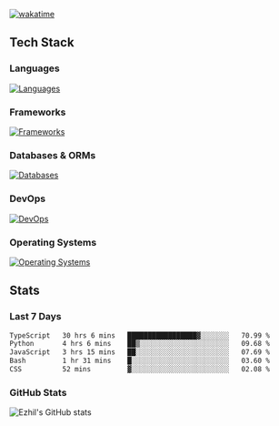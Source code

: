 [![wakatime](https://wakatime.com/badge/user/e780b5d2-6a76-4fde-a594-4ff159327ad3.svg)](https://wakatime.com/@e780b5d2-6a76-4fde-a594-4ff159327ad3)

## Tech Stack

### Languages

[![Languages](https://skillicons.dev/icons?i=python,java,kotlin,javascript,typescript,php,go,rust&theme=dark)](https://skillicons.dev)

### Frameworks

[![Frameworks](https://skillicons.dev/icons?i=react,next,tailwind,express,flask,jquery,bootstrap&theme=dark)](https://skillicons.dev)

### Databases & ORMs

[![Databases](https://skillicons.dev/icons?i=mysql,postgres,mongodb,prisma&theme=dark)](https://skillicons.dev)

### DevOps

[![DevOps](https://skillicons.dev/icons?i=aws,azure,gcp,cloudflare,vercel,docker,git,github,githubactions,nginx&theme=dark)](https://skillicons.dev)

### Operating Systems

[![Operating Systems](https://skillicons.dev/icons?i=windows,ubuntu&theme=dark)](https://skillicons.dev)

## Stats

### Last 7 Days

<!--START_SECTION:waka-->

```txt
TypeScript   30 hrs 6 mins   █████████████████▓░░░░░░░   70.99 %
Python       4 hrs 6 mins    ██▒░░░░░░░░░░░░░░░░░░░░░░   09.68 %
JavaScript   3 hrs 15 mins   ██░░░░░░░░░░░░░░░░░░░░░░░   07.69 %
Bash         1 hr 31 mins    █░░░░░░░░░░░░░░░░░░░░░░░░   03.60 %
CSS          52 mins         ▓░░░░░░░░░░░░░░░░░░░░░░░░   02.08 %
```

<!--END_SECTION:waka-->

### GitHub Stats

![Ezhil's GitHub stats](https://github-readme-stats.vercel.app/api?username=ezhil56x&theme=dark&show_icons=true)
